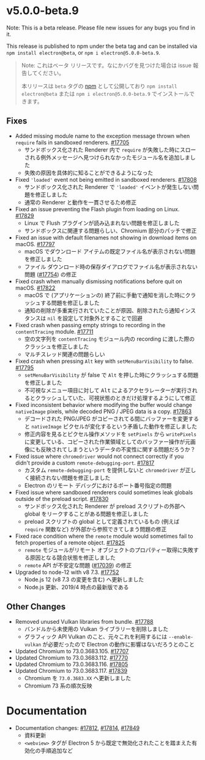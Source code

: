 # v5.0.0-beta.9

Note: This is a beta release. Please file new issues for any bugs you find in it.

This release is published to npm under the beta tag and can be installed via `npm install electron@beta`, or `npm i electron@5.0.0-beta.9`.

> Note: これはベータ リリースです。なにかバグを見つけた場合は issue 報告してください。
>
> 本リリースは `beta` タグの [npm](https://www.npmjs.com/package/electron) として公開しており `npm install electron@beta` または `npm i electron@5.0.0-beta.9` でインストールできます。

## Fixes

* Added missing module name to the exception message thrown when `require` fails in sandboxed renderers. [#17705](https://github.com/electron/electron/pull/17705)
  * サンドボックス化された Renderer 内で `require` が失敗した時にスローされる例外メッセージへ見つけられなかったモジュール名を追加しました
  * 失敗の原因を具体的に知ることができるようになった
* Fixed `'loaded'` event not being emitted in sandboxed renderers. [#17808](https://github.com/electron/electron/pull/17808)
  * サンドボックス化された Renderer で `'loaded'` イベントが発生しない問題を修正しました
  * 通常の Renderer と動作を一貫させるため修正
* Fixed an issue preventing the Flash plugin from loading on Linux. [#17829](https://github.com/electron/electron/pull/17829)
  * Linux で Flush プラグインが読み込まれない問題を修正しました
  * サンドボックスに関連する問題らしい、Chromium 部分のパッチで修正
* Fixed an issue with default filenames not showing in download items on macOS. [#17797](https://github.com/electron/electron/pull/17797)
  * macOS でダウンロード アイテムの既定ファイル名が表示されない問題を修正しました
  * ファイル ダウンロード時の保存ダイアログでファイル名が表示されない問題 ([#17754](https://github.com/electron/electron/issues/17754)) の修正
* Fixed crash when manually dismissing notifications before quit on macOS. [#17822](https://github.com/electron/electron/pull/17822)
  * macOS で (アプリケーションの) 終了前に手動で通知を消した時にクラッシュする問題を修正しました
  * 通知の削除が多重実行されていたことが原因、削除されたら通知インスタンスは `nil` を設定して対象外とすることで回避
* Fixed crash when passing empty strings to recording in the `contentTracing` module. [#17711](https://github.com/electron/electron/pull/17711)
  * 空の文字列を `contentTracing` モジュール内の recording に渡した際のクラッシュを修正しました
  * マルチスレッド関連の問題らしい
* Fixed crash when pressing `Alt` key with `setMenuBarVisibility` to false. [#17795](https://github.com/electron/electron/pull/17795)
  * `setMenuBarVisibility` が false で `Alt` を押した時にクラッシュする問題を修正しました
  * 不可視なメニュー項目に対して <kbd>Alt</kbd> によるアクセラレーターが実行されるとクラッシュしていた、可視状態のときだけ処理するようにして修正
* Fixed inconsistent behavior where modifying the buffer would change `nativeImage` pixels, while decoded PNG / JPEG data is a copy. [#17863](https://github.com/electron/electron/pull/17863)
  * デコードされた PNG/JPEG がコピーされてる間にバッファーを変更すると `nativeImage` ピクセルが変化するという矛盾した動作を修正しました
  * 修正内容を見るとピクセル操作メソッドを `setPixels` から `writePixels` に変更している、コピーされた作業領域としてのバッファー操作が元画像にも反映されてしまうというデータの不変性に関する問題だろうか？
* Fixed issue where `chromedriver` would not connect correctly if you didn't provide a custom `remote-debugging-port`. [#17817](https://github.com/electron/electron/pull/17817)
  * カスタム `remote-debugging-port` を提供しないと `chromedriver` が正しく接続されない問題を修正しました
  * Electron のリモート デバッグにおけるポート番号指定の問題
* Fixed issue where sandboxed renderers could sometimes leak globals outside of the preload script. [#17830](https://github.com/electron/electron/pull/17830)
  * サンドボックス化された Renderer が preload スクリプトの外部へ global をリークすることがある問題を修正しました
  * preload スクリプトの global として定義されているもの (例えば `require` 関数など) が外部から参照できてしまう問題の修正
* Fixed race condition where the `remote` module would sometimes fail to fetch properties of a remote object. [#17825](https://github.com/electron/electron/pull/17825)
  * `remote` モジュールがリモート オブジェクトのプロパティー取得に失敗する原因となる競合状態を修正しました
  * `remote` API が不安定な問題 ([#17039](https://github.com/electron/electron/issues/17039)) の修正
* Upgraded to node-12 with v8 7.3. [#17752](https://github.com/electron/electron/pull/17752)
  * Node.js 12 (v8 7.3 の変更を含む) へ更新しました
  * Node.js 更新、2019/4 時点の最新版である

## Other Changes

* Removed unused Vulkan libraries from bundle. [#17788](https://github.com/electron/electron/pull/17788)
  * バンドルから未使用の Vulkan ライブラリーを削除しました
  * グラフィック API Vulkan のこと、元々これを利用するには `--enable-vulkan` が必要だったので Electron の動作に影響はないだろうとのこと
* Updated Chromium to 73.0.3683.105. [#17707](https://github.com/electron/electron/pull/17707)
* Updated Chromium to 73.0.3683.112. [#17770](https://github.com/electron/electron/pull/17770)
* Updated Chromium to 73.0.3683.116. [#17805](https://github.com/electron/electron/pull/17805)
* Updated Chromium to 73.0.3683.117. [#17839](https://github.com/electron/electron/pull/17839)
  * Chromium を `73.0.3683.XX` へ更新しました
  * Chromium 73 系の順次反映

# Documentation

* Documentation changes: [#17812](https://github.com/electron/electron/pull/17812), [#17814](https://github.com/electron/electron/pull/17814), [#17849](https://github.com/electron/electron/pull/17849)
  * 資料更新
  * `<webview>` タグが Electron 5 から既定で無効化されたことを踏まえた有効化の手順追加など
